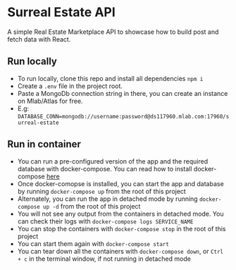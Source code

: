 # Surreal Estate API

A simple Real Estate Marketplace API to showcase how to build post and fetch data with React.

## Run locally

- To run locally, clone this repo and install all dependencies `npm i`
- Create a `.env` file in the project root.
- Paste a MongoDb connection string in there, you can create an instance on Mlab/Atlas for free.
- E.g: `DATABASE_CONN=mongodb://username:password@ds117960.mlab.com:17960/surreal-estate`

## Run in container

- You can run a pre-configured version of the app and the required database with docker-compose. You can read how to install docker-compose [here](https://docs.docker.com/compose/install/)
- Once docker-comopse is installed, you can start the app and database by running `docker-compose up` from the root of this project
- Alternately, you can run the app in detached mode by running `docker-compose up -d` from the root of this project
- You will not see any output from the containers in detached mode. You can check their logs with `docker-compose logs SERVICE_NAME`
- You can stop the containers with `docker-compose stop` in the root of this project
- You can start them again with `docker-compose start`
- You can tear down all the containers with `docker-compose down`, or `Ctrl + c` in the terminal window, if not running in detached mode